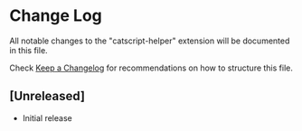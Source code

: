 # Change Log

All notable changes to the "catscript-helper" extension will be documented in this file.

Check [Keep a Changelog](http://keepachangelog.com/) for recommendations on how to structure this file.

## [Unreleased]

- Initial release